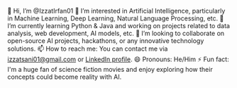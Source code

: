 👋 Hi, I’m @IzzatIrfan01
👀 I’m interested in Artificial Intelligence, particularly in Machine Learning, Deep Learning, Natural Language Processing, etc.
🌱 I’m currently learning Python & Java and working on projects related to data analysis, web development, AI models, etc.
💞️ I’m looking to collaborate on open-source AI projects, hackathons, or any innovative technology solutions.
📫 How to reach me: You can contact me via izzatsani01@gmail.com or [LinkedIn profile](https://www.linkedin.com/in/muhammad-izzat-irfan-9b0507235?lipi=urn%3Ali%3Apage%3Ad_flagship3_profile_view_base_contact_details%3BAKLUErqqQlST8nNs7wO71Q%3D%3D).
😄 Pronouns: He/Him
⚡ Fun fact: I'm a huge fan of science fiction movies and enjoy exploring how their concepts could become reality with AI.

<!---
IzzatIrfan01/IzzatIrfan01 is a ✨ special ✨ repository because its `README.md` (this file) appears on your GitHub profile.
You can click the Preview link to take a look at your changes.
--->
